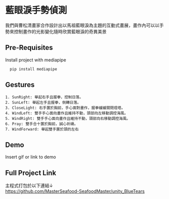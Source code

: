 
# 藍眼淚手勢偵測

我們與曹松清畫家合作設計出以馬祖藍眼淚為主題的互動式畫展，畫作內可以以手勢來控制畫作的光影變化隨時欣賞藍眼淚的奇異美景


## Pre-Requisites

Install project with mediapipe

```bash
  pip install mediapipe
```


## Gestures
    1. SunRight: 舉起右手且握拳，控制日落。
    2. SunLeft: 舉起左手且握拳，倒轉日落。
    3. CloseLight: 右手置於胸前，手心面對畫作，握拳緩緩關閉燈塔。
    4. WindLeft: 雙手手心面向畫作且維持不動，頭部向左移動調控海風。
    5. WindRight: 雙手手心面向畫作且維持不動，頭部向右移動調控海風。
    6. Pray: 雙手合十置於胸前，誠心祈禱。
    7. WindForward: 舉起雙手置於頭的左右
## Demo

Insert gif or link to demo


## Full Project Link
主程式打包於以下連結↓\
https://github.com/MasterSeafood-SeafoodMaster/unity_BlueTears